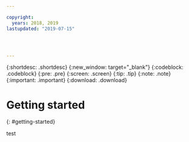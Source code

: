 ```yaml
---

copyright:
  years: 2018, 2019
lastupdated: "2019-07-15"




---
```


{:shortdesc: .shortdesc}
{:new_window: target="_blank"}
{:codeblock: .codeblock}
{:pre: .pre}
{:screen: .screen}
{:tip: .tip}
{:note: .note}
{:important: .important}
{:download: .download}

# Getting started 
{: #getting-started}

test